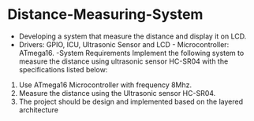 # Distance-Measuring-System
- Developing a system that measure the distance and display it on LCD. 
- Drivers: GPIO, ICU, Ultrasonic Sensor and LCD - Microcontroller: ATmega16.
-System Requirements
Implement the following system to measure the distance using ultrasonic sensor HC-SR04 with the specifications listed below:
1. Use ATmega16 Microcontroller with frequency 8Mhz.
2. Measure the distance using the Ultrasonic sensor HC-SR04.
3. The project should be design and implemented based on the layered architecture

